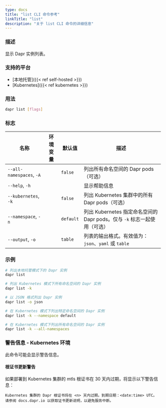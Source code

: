```yaml
---
type: docs
title: "list CLI 命令参考"
linkTitle: "list"
description: "关于 list CLI 命令的详细信息"
---
```


### 描述

显示 Dapr 实例列表。

### 支持的平台

- [本地托管]({{< ref self-hosted >}})
- [Kubernetes]({{< ref kubernetes >}})

### 用法

```bash
dapr list [flags]
```

### 标志

| 名称 | 环境变量 | 默认值 | 描述
| --- | --- | --- | --- |
| `--all-namespaces`, `-A` | | `false` | 列出所有命名空间的 Dapr pods（可选） |
| `--help`, `-h` | | | 显示帮助信息 |
| `--kubernetes`, `-k` | | `false` | 列出 Kubernetes 集群中的所有 Dapr pods（可选） |
| `--namespace`, `-n` | | `default` | 列出 Kubernetes 指定命名空间的 Dapr pods。仅与 `-k` 标志一起使用（可选） |
| `--output`, `-o` | | `table` | 列表的输出格式。有效值为：`json`、`yaml` 或 `table`

### 示例

```bash
# 列出本地托管模式下的 Dapr 实例
dapr list

# 列出 Kubernetes 模式下所有命名空间的 Dapr 实例
dapr list -k

# 以 JSON 格式列出 Dapr 实例
dapr list -o json

# 在 Kubernetes 模式下列出特定命名空间的 Dapr 实例
dapr list -k --namespace default

# 在 Kubernetes 模式下列出所有命名空间的 Dapr 实例
dapr list -k --all-namespaces
```

### 警告信息 - Kubernetes 环境
此命令可能会显示警告信息。

#### 根证书更新警告
如果部署到 Kubernetes 集群的 mtls 根证书在 30 天内过期，将显示以下警告信息：

```
Kubernetes 集群的 Dapr 根证书将在 <n> 天内过期。到期日期：<date:time> UTC。
请参阅 docs.dapr.io 以获取证书更新说明，以避免服务中断。
